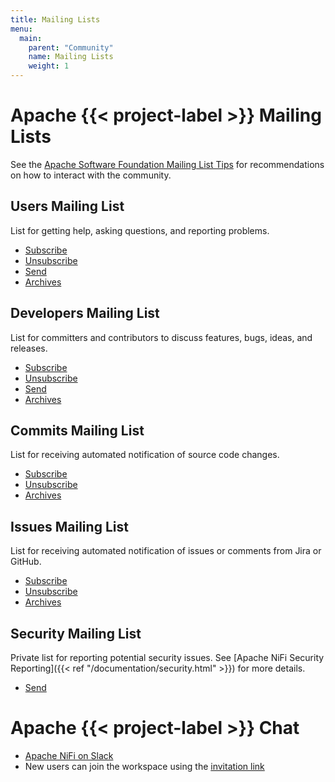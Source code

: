 ```yaml
---
title: Mailing Lists
menu:
  main:
    parent: "Community"
    name: Mailing Lists
    weight: 1
---
```


# Apache {{< project-label >}} Mailing Lists

See the [Apache Software Foundation Mailing List Tips](http://apache.org/foundation/mailinglists.html) for
recommendations on how to interact with the community.

## Users Mailing List

List for getting help, asking questions, and reporting problems.

- [Subscribe](mailto:users-subscribe@nifi.apache.org)
- [Unsubscribe](mailto:users-unsubscribe@nifi.apache.org)
- [Send](mailto:users@nifi.apache.org)
- [Archives](https://lists.apache.org/list.html?users@nifi.apache.org)

## Developers Mailing List

List for committers and contributors to discuss features, bugs, ideas, and releases.

- [Subscribe](mailto:dev-subscribe@nifi.apache.org)
- [Unsubscribe](mailto:dev-unsubscribe@nifi.apache.org)
- [Send](mailto:dev@nifi.apache.org)
- [Archives](https://lists.apache.org/list.html?dev@nifi.apache.org)

## Commits Mailing List

List for receiving automated notification of source code changes.

- [Subscribe](mailto:commits-subscribe@nifi.apache.org)
- [Unsubscribe](mailto:commits-unsubscribe@nifi.apache.org)
- [Archives](https://lists.apache.org/list.html?commits@nifi.apache.org)

## Issues Mailing List

List for receiving automated notification of issues or comments from Jira or GitHub.

- [Subscribe](mailto:issues-subscribe@nifi.apache.org)
- [Unsubscribe](mailto:issues-unsubscribe@nifi.apache.org)
- [Archives](https://lists.apache.org/list.html?issues@nifi.apache.org)

## Security Mailing List

Private list for reporting potential security issues.
See [Apache NiFi Security Reporting]({{< ref "/documentation/security.html" >}}) for more details.

- [Send](mailto:security@nifi.apache.org)

# Apache {{< project-label >}} Chat

- [Apache NiFi on Slack](https://apachenifi.slack.com/)
- New users can join the workspace using the [invitation link](https://join.slack.com/t/apachenifi/shared_invite/zt-11njbtkdx-ZRU8FKYSWoEHRJetidy0zA)
